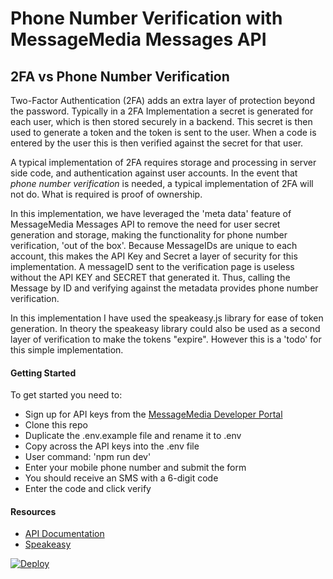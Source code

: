 # Phone Number Verification with MessageMedia Messages API

## 2FA vs Phone Number Verification
Two-Factor Authentication (2FA) adds an extra layer of protection beyond the password. Typically in a 2FA Implementation a secret is generated for each user, which is then stored securely in a backend. This secret is then used to generate a token and the token is sent to the user. When a code is entered by the user this is then verified against the secret for that user. 

A typical implementation of 2FA requires storage and processing in server side code, and authentication against user accounts. In the event that _phone number verification_ is needed, a typical implementation of 2FA will not do. What is required is proof of ownership.

In this implementation, we have leveraged the 'meta data' feature of MessageMedia Messages API to remove the need for user secret generation and storage, making the functionality for phone number verification, 'out of the box'. Because MessageIDs are unique to each account, this makes the API Key and Secret a layer of security for this implementation. A messageID sent to the verification page is useless without the API KEY and SECRET that generated it. Thus, calling the Message by ID and verifying against the metadata provides phone number verification. 

In this implementation I have used the speakeasy.js library for ease of token generation. In theory the speakeasy library could also be used as a second layer of verification to make the tokens "expire". However this is a 'todo' for this simple implementation. 


#### Getting Started
To get started you need to:

* Sign up for API keys from the [MessageMedia Developer Portal](https://developers.messagemedia.com/register)
* Clone this repo
* Duplicate the .env.example file and rename it to .env
* Copy across the API keys into the .env file
* User command: 'npm run dev' 
* Enter your mobile phone number and submit the form
* You should receive an SMS with a 6-digit code
* Enter the code and click verify

#### Resources
* [API Documentation](https://developers.messagemedia.com/code/messages-api-documentation/)
* [Speakeasy](https://github.com/speakeasyjs/speakeasy)

[![Deploy](https://www.herokucdn.com/deploy/button.svg)](https://heroku.com/deploy?template=https://github.com/coderbec/node-verifier)
